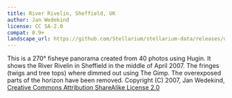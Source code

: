 ```yaml
---
title: River Rivelin, Sheffield, UK
author: Jan Wedekind
license: CC SA-2.0
compat: 0.9+
landscape_url: https://github.com/Stellarium/stellarium-data/releases/download/landscapes/sheffieldrivelin.zip
---
```

This is a 270° fisheye panorama created from 40 photos using Hugin. It shows the River Rivelin in Sheffield in the middle of April 2007. The fringes (twigs and tree tops) where dimmed out using The Gimp. The overexposed parts of the horizon have been removed. Copyright (C) 2007, Jan Wedekind, <a href="http://creativecommons.org/licenses/by-sa/2.0/">Creative Commons Attribution ShareAlike License 2.0</a>